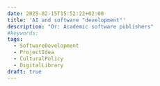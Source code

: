 ```yaml
---
date: 2025-02-15T15:52:22+02:00
title: 'AI and software "development"'
description: "Or: Academic software publishers"
#keywords:
tags:
  - SoftwareDevelopment
  - ProjectIdea
  - CulturalPolicy
  - DigitalLibrary
draft: true
---
```

